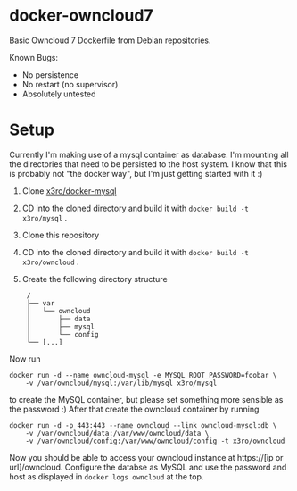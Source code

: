 docker-owncloud7
================

Basic Owncloud 7 Dockerfile from Debian repositories.

Known Bugs:

  * No persistence
  * No restart (no supervisor)
  * Absolutely untested

# Setup

Currently I'm making use of a mysql container as database.
I'm mounting all the directories that need to be persisted
to the host system. I know that this is probably not "the
docker way", but I'm just getting started with it :)

1. Clone [x3ro/docker-mysql](https://github.com/x3ro/docker-mysql)
2. CD into the cloned directory and build it with `docker build -t x3ro/mysql` .
3. Clone this repository
4. CD into the cloned directory and build it with `docker build -t x3ro/owncloud` .
5. Create the following directory structure

		/
		├── var
		│   └── owncloud
		│       ├── data
		│       ├── mysql
		│       └── config
		└── [...]


Now run 

	docker run -d --name owncloud-mysql -e MYSQL_ROOT_PASSWORD=foobar \
		-v /var/owncloud/mysql:/var/lib/mysql x3ro/mysql

to create the MySQL container, but please set something more sensible as the password :) After that create the
owncloud container by running

	docker run -d -p 443:443 --name owncloud --link owncloud-mysql:db \
		-v /var/owncloud/data:/var/www/owncloud/data \
		-v /var/owncloud/config:/var/www/owncloud/config -t x3ro/owncloud

Now you should be able to access your owncloud instance at https://[ip or url]/owncloud.
Configure the databse as MySQL and use the password and host as displayed in 
`docker logs owncloud` at the top.

